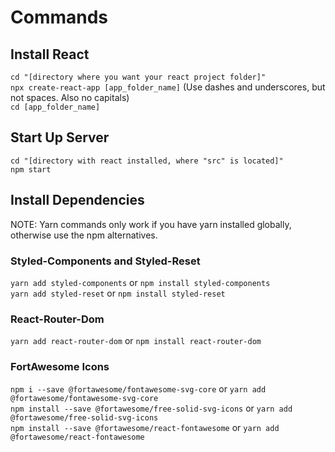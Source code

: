 # Commands

## Install React
`cd "[directory where you want your react project folder]"`  
`npx create-react-app [app_folder_name]` (Use dashes and underscores, but not spaces. Also no capitals)  
`cd [app_folder_name]`

## Start Up Server
`cd "[directory with react installed, where "src" is located]"`  
`npm start`


## Install Dependencies
NOTE: Yarn commands only work if you have yarn installed globally, otherwise use the npm alternatives.

### Styled-Components and Styled-Reset
`yarn add styled-components` or `npm install styled-components`  
`yarn add styled-reset` or `npm install styled-reset`

### React-Router-Dom
`yarn add react-router-dom` or `npm install react-router-dom`  

### FortAwesome Icons
`npm i --save @fortawesome/fontawesome-svg-core` or `yarn add @fortawesome/fontawesome-svg-core`  
`npm install --save @fortawesome/free-solid-svg-icons` or `yarn add @fortawesome/free-solid-svg-icons`  
`npm install --save @fortawesome/react-fontawesome` or `yarn add @fortawesome/react-fontawesome`  


